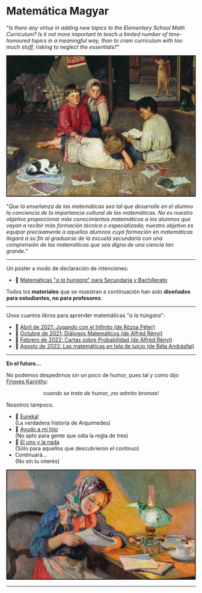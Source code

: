 # Matemática Magyar<br/>

"_Is there any virtue in adding new topics to the Elementary School Math Curriculum? Is it not more important to teach a limited number of time-honoured topics in a meaningful way, than to cram curriculum with too much stuff, risking to neglect the essentials?_"

<p align="center">
 <img src="divulgacion.jpg" width="500"  class="center"  border="2">
</p>

"_Que la enseñanza de las matemáticas sea tal que desarrolle en el alumno la conciencia de la importancia cultural de las matemáticas. No es nuestro objetivo proporcionar más conocimientos matemáticos a los alumnos que vayan a recibir más formación técnica o especializada; nuestro objetivo es equipar precisamente a aquellos alumnos cuya formación en matemáticas llegará a su fin al graduarse de la escuela secundaria con una comprensión de las matemáticas que sea digna de una ciencia tan grande._"
<hr size="16px" color="black" />

Un póster a modo de declaración de intenciones:
-  📎 [Matemáticas "_a la húngara_" para Secundaria y Bachillerato](poster.pdf)<br/>

Todos los **materiales** que se muestran a continuación han sido **diseñados para estudiantes, no para profesores**.

<hr size="16px" color="black" />

Unos cuantos libros para aprender matemáticas "_a la húngara_":

- 📓 [Abril de 2021: Jugando con el Infinito (de Rózsa Péter)](jugando_con_el_infinito.md)<br/>
- 📓 [Octubre de 2021: Diálogos Matemáticos (de Alfréd Rényi)](dialogos_matematicos.md)<br/>
- 📓 [Febrero de 2022: Cartas sobre Probabilidad (de Alfréd Rényi)](cartas_sobre_probabilidad.md)<br/>
- 📓 [Agosto de 2022: Las matemáticas en tela de juicio (de Béla Andrásfai)](matematicas_en_tela_de_juicio.md)<br/>

<hr size="16px" color="black" />

**En el futuro...**

No podemos despedirnos sin un poco de humor, pues tal y como dijo [Frigyes Karinthy](https://es.wikipedia.org/wiki/Frigyes_Karinthy):
<p>
<center>
<em>cuando se trata de humor, ¡no admito bromas!</em>
</center>
</p>

Nosotros tampoco.

- 📎 [Eureka!](eureka.pdf)<br/>(La verdadera historia de Arquímedes)
- 📎 [Ayudo a mi hijo](ayudo_a_mi_hijo.pdf)<br/>(No apto para gente que odia la regla de tres)
- 📎 [El uno y la nada](el_uno_y_la_nada.pdf)<br/>(Sólo para aquellos que descubrieron el continuo)
- Continuará...<br/> (No sin tu interés)

<p align="center">
 <img src="continuara.jpg" width="500"  class="center"  border="2">
</p>


<hr size="16px" color="black" />
